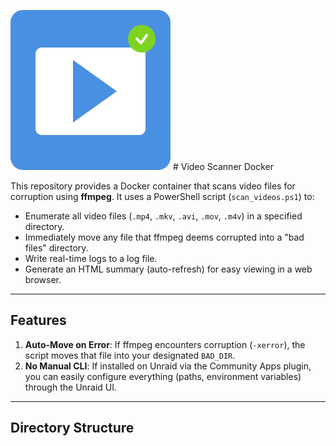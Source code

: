 ![Video Scanner Icon](images/icon.png) # Video Scanner Docker 




This repository provides a Docker container that scans video files for corruption using **ffmpeg**. It uses a PowerShell script (`scan_videos.ps1`) to:

- Enumerate all video files (`.mp4`, `.mkv`, `.avi`, `.mov`, `.m4v`) in a specified directory.
- Immediately move any file that ffmpeg deems corrupted into a "bad files" directory.
- Write real-time logs to a log file.
- Generate an HTML summary (auto-refresh) for easy viewing in a web browser.

---

## Features

1. **Auto-Move on Error**: If ffmpeg encounters corruption (`-xerror`), the script moves that file into your designated `BAD_DIR`.
4. **No Manual CLI**: If installed on Unraid via the Community Apps plugin, you can easily configure everything (paths, environment variables) through the Unraid UI.

---

## Directory Structure

